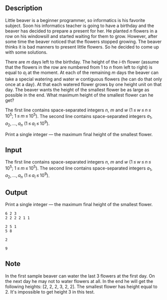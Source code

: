 ## Description

<div><p>Little beaver is a beginner programmer, so informatics is his favorite subject. Soon his informatics teacher is going to have a birthday and the beaver has decided to prepare a present for her. He planted <span class="tex-span"><i>n</i></span> flowers in a row on his windowsill and started waiting for them to grow. However, after some time the beaver noticed that the flowers stopped growing. The beaver thinks it is bad manners to present little flowers. So he decided to come up with some solutions. </p><p>There are <span class="tex-span"><i>m</i></span> days left to the birthday. The height of the <span class="tex-span"><i>i</i></span>-th flower (assume that the flowers in the row are numbered from <span class="tex-span">1</span> to <span class="tex-span"><i>n</i></span> from left to right) is equal to <span class="tex-span"><i>a</i><sub class="lower-index"><i>i</i></sub></span> at the moment. At each of the remaining <span class="tex-span"><i>m</i></span> days the beaver can take a special watering and water <span class="tex-span"><i>w</i></span> contiguous flowers (he can do that only once at a day). At that each watered flower grows by one height unit on that day. The beaver wants the height of the smallest flower be as large as possible in the end. What maximum height of the smallest flower can he get?</p></div><div class="input-specification"><p>The first line contains space-separated integers <span class="tex-span"><i>n</i></span>, <span class="tex-span"><i>m</i></span> and <span class="tex-span"><i>w</i></span> <span class="tex-span">(1 ≤ <i>w</i> ≤ <i>n</i> ≤ 10<sup class="upper-index">5</sup>;&nbsp;1 ≤ <i>m</i> ≤ 10<sup class="upper-index">5</sup>)</span>. The second line contains space-separated integers <span class="tex-span"><i>a</i><sub class="lower-index">1</sub>, <i>a</i><sub class="lower-index">2</sub>, ..., <i>a</i><sub class="lower-index"><i>n</i></sub></span> <span class="tex-span">(1 ≤ <i>a</i><sub class="lower-index"><i>i</i></sub> ≤ 10<sup class="upper-index">9</sup>)</span>.</p></div><div class="output-specification"><p>Print a single integer — the maximum final height of the smallest flower.</p></div>

## Input

<p>The first line contains space-separated integers <span class="tex-span"><i>n</i></span>, <span class="tex-span"><i>m</i></span> and <span class="tex-span"><i>w</i></span> <span class="tex-span">(1 ≤ <i>w</i> ≤ <i>n</i> ≤ 10<sup class="upper-index">5</sup>;&nbsp;1 ≤ <i>m</i> ≤ 10<sup class="upper-index">5</sup>)</span>. The second line contains space-separated integers <span class="tex-span"><i>a</i><sub class="lower-index">1</sub>, <i>a</i><sub class="lower-index">2</sub>, ..., <i>a</i><sub class="lower-index"><i>n</i></sub></span> <span class="tex-span">(1 ≤ <i>a</i><sub class="lower-index"><i>i</i></sub> ≤ 10<sup class="upper-index">9</sup>)</span>.</p>

## Output

<p>Print a single integer — the maximum final height of the smallest flower.</p>





```input1
6 2 3
2 2 2 2 1 1

```




```input2
2 5 1
5 8

```




```output1
2

```




```output2
9

```



## Note

<p>In the first sample beaver can water the last 3 flowers at the first day. On the next day he may not to water flowers at all. In the end he will get the following heights: [2, 2, 2, 3, 2, 2]. The smallest flower has height equal to 2. It's impossible to get height 3 in this test.</p>
